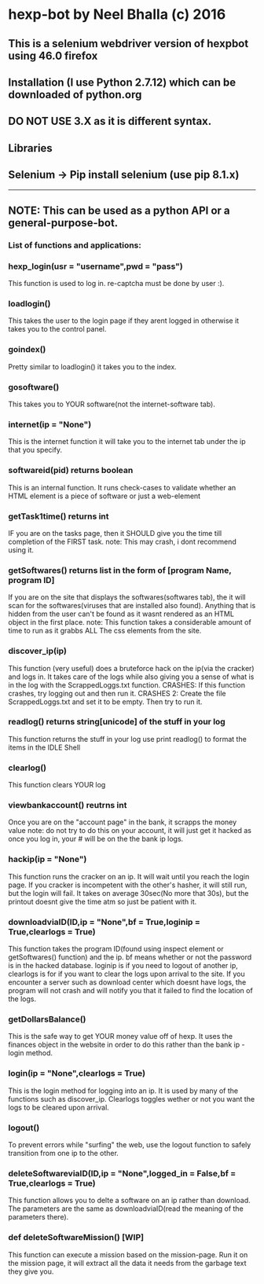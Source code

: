 # hexp-bot by Neel Bhalla (c) 2016
## This is a selenium webdriver version of hexpbot using 46.0 firefox
## Installation (I use Python 2.7.12) which can be downloaded of python.org
## DO NOT USE 3.X as it is different syntax.
## Libraries
## Selenium -> Pip install selenium (use pip 8.1.x)
---------------------------------------------------------------------
## NOTE: This can be used as a python API or a general-purpose-bot.

### List of functions and applications:

### hexp_login(usr = "username",pwd = "pass")
This function is used to log in. re-captcha must be done by user :).

### loadlogin()
This takes the user to the login page if they arent logged in
otherwise it takes you to the control panel.

### goindex()
Pretty similar to loadlogin() it takes you to the index.

### gosoftware()
This takes you to YOUR software(not the internet-software tab).

### internet(ip = "None")
This is the internet function it will take you to the internet tab under the ip that you specify.

### softwareid(pid) returns boolean
This is an internal function.  It runs check-cases to validate whether an HTML element is a piece of software or just a web-element

### getTask1time() returns int
IF you are on the tasks page, then it SHOULD give you the time till completion of the FIRST task.
note: This may crash, i dont recommend using it.

### getSoftwares() returns list in the form of [program Name, program ID]
If you are on the site that displays the softwares(softwares tab), the it will scan for the softwares(viruses that are installed also found).  Anything that is hidden from the user can't be found as it wasnt rendered as an HTML object in the first place.
note: This function takes a considerable amount of time to run as it grabbs ALL The css elements from the site.

### discover_ip(ip)
This function (very useful) does a bruteforce hack on the ip(via the cracker) and logs in.  It takes care of the logs while also giving you a sense of what is in the log with the ScrappedLoggs.txt function.
CRASHES: If this function crashes, try logging out and then run it.
CRASHES 2: Create the file ScrappedLoggs.txt and set it to be empty.  Then try to run it.

### readlog() returns string[unicode] of the stuff in your log
This function returns the stuff in your log use print readlog() to format the items in the IDLE Shell

### clearlog()
This function clears YOUR log

### viewbankaccount() reutrns int
Once you are on the "account page" in the bank, it scrapps the money value
note: do not try to do this on your account, it will just get it hacked as once you log in, your # will be on the the bank ip logs.

### hackip(ip = "None")
This function runs the cracker on an ip. It will wait until you reach the login page.
If you cracker is incompetent with the other's hasher, it will still run, but the login will fail.
It takes on average 30sec(No more that 30s), but the printout doesnt give the time atm so just be patient with it.

### downloadviaID(ID,ip = "None",bf = True,loginip = True,clearlogs = True)
This function takes the program ID(found using inspect element or getSoftwares() function) and the ip.  bf means whether or not the password is in the hacked database. loginip is if you need to logout of another ip, clearlogs is for if you want to clear the logs upon arrival to the site.  If you encounter a server such as download center which doesnt have logs, the program will not crash and will notify you that it failed to find the location of the logs.

### getDollarsBalance()
This is the safe way to get YOUR money value off of hexp. It uses the finances object in the website in order to do this rather than the bank ip - login method.

### login(ip = "None",clearlogs = True)
This is the login method for logging into an ip.  It is used by many of the functions such as discover_ip. Clearlogs toggles wether or not you want the logs to be cleared upon arrival.

### logout()
To prevent errors while "surfing" the web, use the logout function to safely transition from one ip to the other.

### deleteSoftwareviaID(ID,ip = "None",logged_in = False,bf = True,clearlogs = True)
This function allows you to delte a software on an ip rather than download. The parameters are the same as downloadviaID(read the meaning of the parameters there).

### def deleteSoftwareMission() [WIP]
This function can execute a mission based on the mission-page.  Run it on the mission page, it will extract all the data it needs from the garbage text they give you.
